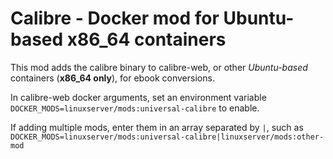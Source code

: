 # Calibre - Docker mod for Ubuntu-based x86_64 containers

This mod adds the calibre binary to calibre-web, or other *Ubuntu-based* containers (**x86_64 only**), for ebook conversions.

In calibre-web docker arguments, set an environment variable `DOCKER_MODS=linuxserver/mods:universal-calibre` to enable.

If adding multiple mods, enter them in an array separated by `|`, such as `DOCKER_MODS=linuxserver/mods:universal-calibre|linuxserver/mods:other-mod`
